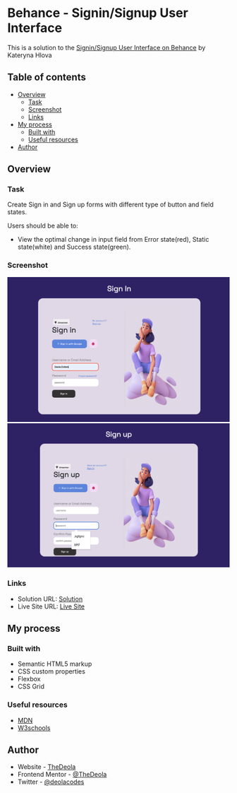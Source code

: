 # Behance - Signin/Signup User Interface

This is a solution to the [Signin/Signup User Interface on Behance](https://www.behance.net/gallery/138768823/Sign-inSign-up-forms?tracking_source=search_projects%7Cweb%20UI%20form) by Kateryna Hlova

## Table of contents

- [Overview](#overview)
  - [Task](#task)
  - [Screenshot](#screenshot)
  - [Links](#links)
- [My process](#my-process)
  - [Built with](#built-with)
  - [Useful resources](#useful-resources)
- [Author](#author)

## Overview

### Task

Create Sign in and Sign up forms with different type of button and field states.

Users should be able to:

- View the optimal change in input field from Error state(red), Static state(white) and Success state(green).

### Screenshot

![Desktop](./Signin.png)
![Mobile](./Signup.png)

### Links

- Solution URL: [Solution](https://github.com/TheDeola/signin-signup)
- Live Site URL: [Live Site](https://signin-signup-form.netlify.app/)

## My process

### Built with

- Semantic HTML5 markup
- CSS custom properties
- Flexbox
- CSS Grid

### Useful resources

- [MDN](https://www.example.com) 
- [W3schools](https://www.example.com)


## Author

- Website - [TheDeola](https://www.your-site.com)
- Frontend Mentor - [@TheDeola](https://www.frontendmentor.io/profile/TheDeola)
- Twitter - [@deolacodes](https://www.twitter.com/deolacodes)

